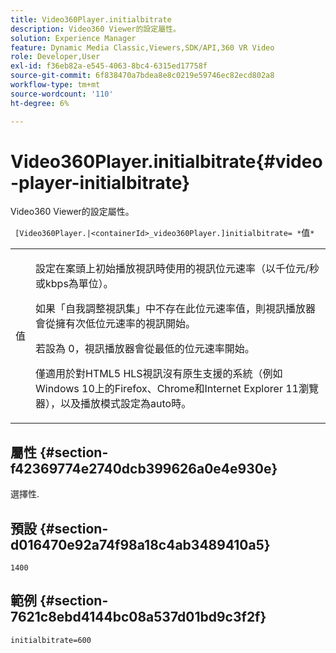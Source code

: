 ```yaml
---
title: Video360Player.initialbitrate
description: Video360 Viewer的設定屬性。
solution: Experience Manager
feature: Dynamic Media Classic,Viewers,SDK/API,360 VR Video
role: Developer,User
exl-id: f36eb82a-e545-4063-8bc4-6315ed17758f
source-git-commit: 6f838470a7bdea8e8c0219e59746ec82ecd802a8
workflow-type: tm+mt
source-wordcount: '110'
ht-degree: 6%

---
```


# Video360Player.initialbitrate{#video-player-initialbitrate}

Video360 Viewer的設定屬性。

` [Video360Player.|<containerId>_video360Player.]initialbitrate= *`值`*`

<table id="table_C616483932C2482CA9794DDD7313FD7C"> 
 <tbody> 
  <tr> 
   <td colname="col1"> <p> <span class="codeph"> 值</span> </p> </td> 
   <td colname="col2"> <p> 設定在案頭上初始播放視訊時使用的視訊位元速率（以千位元/秒或kbps為單位）。 </p> <p>如果「自我調整視訊集」中不存在此位元速率值，則視訊播放器會從擁有次低位元速率的視訊開始。 </p> <p>若設為 <span class="codeph"> 0</span>，視訊播放器會從最低的位元速率開始。 </p> <p>僅適用於對HTML5 HLS視訊沒有原生支援的系統（例如Windows 10上的Firefox、Chrome和Internet Explorer 11瀏覽器），以及播放模式設定為auto時。 </p> </td> 
  </tr> 
 </tbody> 
</table>

## 屬性 {#section-f42369774e2740dcb399626a0e4e930e}

選擇性.

## 預設 {#section-d016470e92a74f98a18c4ab3489410a5}

`1400`

## 範例 {#section-7621c8ebd4144bc08a537d01bd9c3f2f}

```
initialbitrate=600
```
